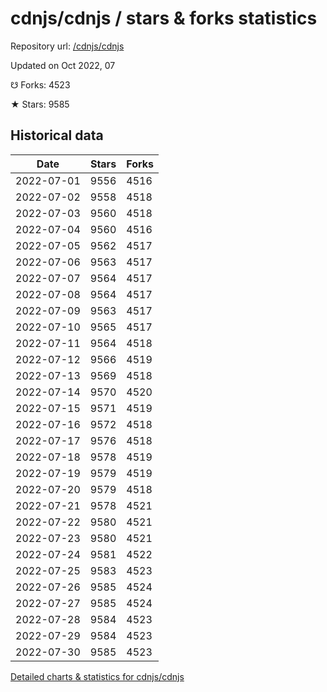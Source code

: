 # cdnjs/cdnjs / stars & forks statistics

Repository url: [/cdnjs/cdnjs](https://github.com/cdnjs/cdnjs)

Updated on Oct 2022, 07

☋ Forks: 4523

★ Stars: 9585

## Historical data
| Date | Stars | Forks |
|------|-------|-------|
| 2022-07-01 | 9556 | 4516 | 
| 2022-07-02 | 9558 | 4518 | 
| 2022-07-03 | 9560 | 4518 | 
| 2022-07-04 | 9560 | 4516 | 
| 2022-07-05 | 9562 | 4517 | 
| 2022-07-06 | 9563 | 4517 | 
| 2022-07-07 | 9564 | 4517 | 
| 2022-07-08 | 9564 | 4517 | 
| 2022-07-09 | 9563 | 4517 | 
| 2022-07-10 | 9565 | 4517 | 
| 2022-07-11 | 9564 | 4518 | 
| 2022-07-12 | 9566 | 4519 | 
| 2022-07-13 | 9569 | 4518 | 
| 2022-07-14 | 9570 | 4520 | 
| 2022-07-15 | 9571 | 4519 | 
| 2022-07-16 | 9572 | 4518 | 
| 2022-07-17 | 9576 | 4518 | 
| 2022-07-18 | 9578 | 4519 | 
| 2022-07-19 | 9579 | 4519 | 
| 2022-07-20 | 9579 | 4518 | 
| 2022-07-21 | 9578 | 4521 | 
| 2022-07-22 | 9580 | 4521 | 
| 2022-07-23 | 9580 | 4521 | 
| 2022-07-24 | 9581 | 4522 | 
| 2022-07-25 | 9583 | 4523 | 
| 2022-07-26 | 9585 | 4524 | 
| 2022-07-27 | 9585 | 4524 | 
| 2022-07-28 | 9584 | 4523 | 
| 2022-07-29 | 9584 | 4523 | 
| 2022-07-30 | 9585 | 4523 | 


[Detailed charts & statistics for cdnjs/cdnjs](https://reviewgithub.com/rep/cdnjs/cdnjs)
